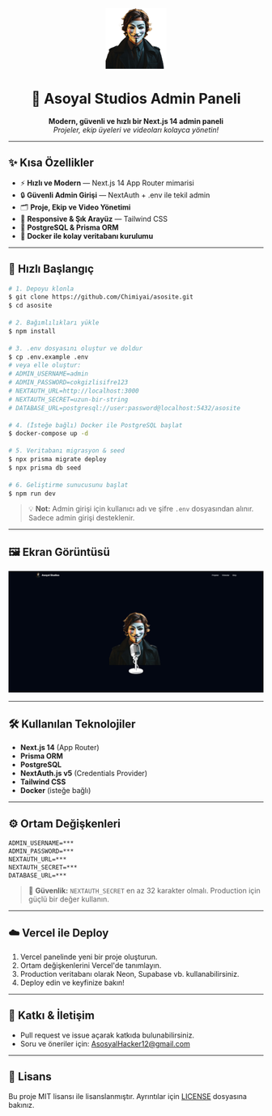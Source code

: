 <p align="center">
  <img src="public/logo.png" alt="Asoyal Studios Logo" width="120" />
</p>

<h1 align="center">🚀 Asoyal Studios Admin Paneli</h1>

<p align="center">
  <b>Modern, güvenli ve hızlı bir Next.js 14 admin paneli</b><br/>
  <i>Projeler, ekip üyeleri ve videoları kolayca yönetin!</i>
</p>

---

## ✨ Kısa Özellikler

- ⚡️ <b>Hızlı ve Modern</b> — Next.js 14 App Router mimarisi
- 🔒 <b>Güvenli Admin Girişi</b> — NextAuth + .env ile tekil admin
- 🗂️ <b>Proje, Ekip ve Video Yönetimi</b>
- 🎨 <b>Responsive & Şık Arayüz</b> — Tailwind CSS
- 🐘 <b>PostgreSQL & Prisma ORM</b>
- 🐳 <b>Docker ile kolay veritabanı kurulumu</b>

---

## 🚦 Hızlı Başlangıç

```bash
# 1. Depoyu klonla
$ git clone https://github.com/Chimiyai/asosite.git
$ cd asosite

# 2. Bağımlılıkları yükle
$ npm install

# 3. .env dosyasını oluştur ve doldur
$ cp .env.example .env
# veya elle oluştur:
# ADMIN_USERNAME=admin
# ADMIN_PASSWORD=cokgizlisifre123
# NEXTAUTH_URL=http://localhost:3000
# NEXTAUTH_SECRET=uzun-bir-string
# DATABASE_URL=postgresql://user:password@localhost:5432/asosite

# 4. (İsteğe bağlı) Docker ile PostgreSQL başlat
$ docker-compose up -d

# 5. Veritabanı migrasyon & seed
$ npx prisma migrate deploy
$ npx prisma db seed

# 6. Geliştirme sunucusunu başlat
$ npm run dev
```

> 💡 <b>Not:</b> Admin girişi için kullanıcı adı ve şifre `.env` dosyasından alınır. Sadece admin girişi desteklenir.

---

## 🖼️ Ekran Görüntüsü

<p align="center">
  <img src="public/images/projects/ekrangrnts.jpg" alt="Asoyal Studios Admin Paneli" width="600" />
</p>

---

## 🛠️ Kullanılan Teknolojiler

- **Next.js 14** (App Router)
- **Prisma ORM**
- **PostgreSQL**
- **NextAuth.js v5** (Credentials Provider)
- **Tailwind CSS**
- **Docker** (isteğe bağlı)

---

## ⚙️ Ortam Değişkenleri

```env
ADMIN_USERNAME=***
ADMIN_PASSWORD=***
NEXTAUTH_URL=***
NEXTAUTH_SECRET=***
DATABASE_URL=***
```

> 🔑 <b>Güvenlik:</b> `NEXTAUTH_SECRET` en az 32 karakter olmalı. Production için güçlü bir değer kullanın.

---

## ☁️ Vercel ile Deploy

1. Vercel panelinde yeni bir proje oluşturun.
2. Ortam değişkenlerini Vercel'de tanımlayın.
3. Production veritabanı olarak Neon, Supabase vb. kullanabilirsiniz.
4. Deploy edin ve keyfinize bakın!

---

## 🤝 Katkı & İletişim

- Pull request ve issue açarak katkıda bulunabilirsiniz.
- Soru ve öneriler için: [AsosyalHacker12@gmail.com](AsosyalHacker12@gmail.com)

---

## 📄 Lisans

Bu proje MIT lisansı ile lisanslanmıştır. Ayrıntılar için [LICENSE](./LICENSE) dosyasına bakınız.